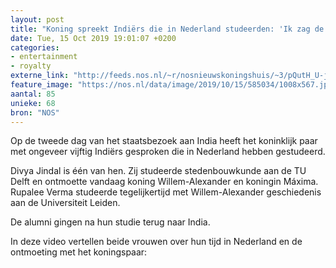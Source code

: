 ```yaml
---
layout: post
title: "Koning spreekt Indiërs die in Nederland studeerden: 'Ik zag de prins fietsen'"
date: Tue, 15 Oct 2019 19:01:07 +0200
categories: 
- entertainment 
- royalty 
externe_link: "http://feeds.nos.nl/~r/nosnieuwskoningshuis/~3/pQutH_U-jP8/2306275"
feature_image: "https://nos.nl/data/image/2019/10/15/585034/1008x567.jpg"
aantal: 85
unieke: 68
bron: "NOS"
---
```


<p>Op de tweede dag van het staatsbezoek aan India heeft het koninklijk paar met ongeveer vijftig Indiërs gesproken die in Nederland hebben gestudeerd.</p>
<p>Divya Jindal is één van hen. Zij studeerde stedenbouwkunde aan de TU Delft en ontmoette vandaag koning Willem-Alexander en koningin Máxima. Rupalee Verma studeerde tegelijkertijd met Willem-Alexander geschiedenis aan de Universiteit Leiden.</p>
<p>De alumni gingen na hun studie terug naar India.</p>
<p>In deze video vertellen beide vrouwen over hun tijd in Nederland en de ontmoeting met het koningspaar:</p><img src="http://feeds.feedburner.com/~r/nosnieuwskoningshuis/~4/pQutH_U-jP8" height="1" width="1" alt=""/>
